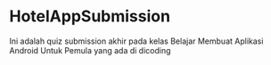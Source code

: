 # HotelAppSubmission
Ini adalah quiz submission akhir pada kelas Belajar Membuat Aplikasi Android Untuk Pemula yang ada di dicoding
